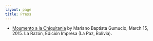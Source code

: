 ```yaml
---
layout: page
title: Press
---
```


* <a href="https://teresacamachohull.github.io/2015/03/15/Press-Monumento/">Moumento a la Chiquitania</a> by Mariano Baptista Gumucio, March 15, 2015. La Razón, Edición Impresa (La Paz, Bolivia).